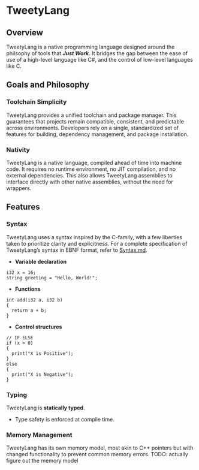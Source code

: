 # TweetyLang

## Overview
TweetyLang is a native programming language designed around the philsophy of tools that ***Just Work***. It bridges the gap between the ease of use of a high-level language like C#, and the control of low-level languages like C.

## Goals and Philosophy
### Toolchain Simplicity
TweetyLang provides a unified toolchain and package manager. This guarantees that projects remain compatible, consistent, and predictable across environments.
Developers rely on a single, standardized set of features for building, dependency management, and package installation.

### Nativity
TweetyLang is a native language, compiled ahead of time into machine code. It requires no runtime environment, no JIT compilation, and no external dependencies. This also allows
TweetyLang assemblies to interface directly with other native assemblies, without the need for wrappers.

## Features
### Syntax
TweetyLang uses a syntax inspired by the C-family, with a few liberties taken to prioritize clarity and explicitness.
For a complete specification of TweetyLang’s syntax in EBNF format, refer to [Syntax.md](Syntax.md).

- **Variable declaration**
```Tweety
i32 x = 16;
string greeting = "Hello, World!";
```

- **Functions**
```Tweety
int add(i32 a, i32 b)
{
  return a + b;
}
```

- **Control structures**
```Tweety
// IF ELSE
if (x > 0)
{
  print("X is Positive");
}
else
{
  print("X is Negative");
}
```

### Typing
TweetyLang is **statically typed**.
- Type safety is enforced at compile time.

### Memory Management
TweetyLang has its own memory model, most akin to C++ pointers but with changed functionality to prevent common memory errors.
TODO: actually figure out the memory model
